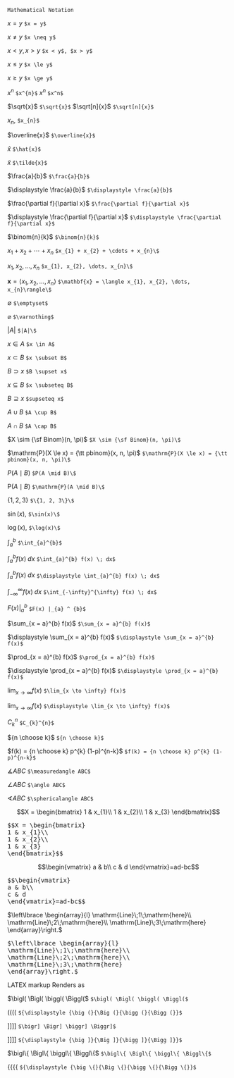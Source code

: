 ```
Mathematical Notation
```

$x = y$  ```$x = y$```
 
$x \neq y$ ```$x \neq y$```

$x < y, x > y$ ```$x < y$, $x > y$```

$x \le y$  ```$x \le y$```

$x \ge y$  ```$x \ge y$```

$x^{n}$ ```$x^{n}$``` $x^n$ ```$x^n$```

$\sqrt{x}$ ```$\sqrt{x}$``` $\sqrt[n]{x}$ ```$\sqrt[n]{x}$```

$x_{n}$, ```$x_{n}$```

$\overline{x}$ ```$\overline{x}$```

$\hat{x}$ ```$\hat{x}$``` 

$\tilde{x}$ ```$\tilde{x}$```

$\frac{a}{b}$ ```$\frac{a}{b}$```

$\displaystyle \frac{a}{b}$ ```$\displaystyle \frac{a}{b}$```

$\frac{\partial f}{\partial x}$ ```$\frac{\partial f}{\partial x}$```

$\displaystyle \frac{\partial f}{\partial x}$ ```$\displaystyle \frac{\partial f}{\partial x}$```

$\binom{n}{k}$ ```$\binom{n}{k}$```

$x_{1} + x_{2} + \cdots + x_{n}$ ```$x_{1} + x_{2} + \cdots + x_{n}\$```

$x_{1}, x_{2}, \dots, x_{n}$ ```$x_{1}, x_{2}, \dots, x_{n}\$```

$\mathbf{x} = \langle x_{1}, x_{2}, \dots, x_{n}\rangle$ ```$\mathbf{x} = \langle x_{1}, x_{2}, \dots, x_{n}\rangle\$```

$\emptyset$ ```$\emptyset$```

$\varnothing$ ```$\varnothing$```

$|A|$ ```$|A|\$```

$x \in A$ ```$x \in A$```

$x \subset B$ ```$x \subset B$```

$B \supset x$ ```$B \supset x$```

$x \subseteq B$ ```$x \subseteq B$```

$B \supseteq x$ ```$supseteq x$```

$A \cup B$ ```$A \cup B$```

$A \cap B$ ```$A \cap B$```

$X \sim {\sf Binom}(n, \pi)$ ```$X \sim {\sf Binom}(n, \pi)\$```

$\mathrm{P}(X \le x) = {\tt pbinom}(x, n, \pi)$ ```$\mathrm{P}(X \le x) = {\tt pbinom}(x, n, \pi)\$```

$P(A \mid B)$ ```$P(A \mid B)\$```

$\mathrm{P}(A \mid B)$ ```$\mathrm{P}(A \mid B)\$```

$\{1, 2, 3\}$ ```$\{1, 2, 3\}\$```

$\sin(x)$, ```$\sin(x)\$```

$\log(x)$, ```$\log(x)\$```

$\int_{a}^{b}$ ```$\int_{a}^{b}$```

$\int_{a}^{b} f(x) \; dx$ ```$\int_{a}^{b} f(x) \; dx$```

$\displaystyle \int_{a}^{b} f(x) \; dx$ ```$\displaystyle \int_{a}^{b} f(x) \; dx$```

$\int_{-\infty}^{\infty} f(x) \; dx$ ```$\int_{-\infty}^{\infty} f(x) \; dx$```

$F(x) |_{a} ^ {b}$ ```$F(x) |_{a} ^ {b}$```

$\sum_{x = a}^{b} f(x)$ ```$\sum_{x = a}^{b} f(x)$```

$\displaystyle \sum_{x = a}^{b} f(x)$ ```$\displaystyle \sum_{x = a}^{b} f(x)$```

$\prod_{x = a}^{b} f(x)$ ```$\prod_{x = a}^{b} f(x)$```

$\displaystyle \prod_{x = a}^{b} f(x)$ ```$\displaystyle \prod_{x = a}^{b} f(x)$```

$\lim_{x \to \infty} f(x)$ ```$\lim_{x \to \infty} f(x)$```

$\displaystyle \lim_{x \to \infty} f(x)$ ```$\displaystyle \lim_{x \to \infty} f(x)$```

$C_{k}^{n}$ ```$C_{k}^{n}$```

${n \choose k}$ ```${n \choose k}$```

$f(k) = {n \choose k} p^{k} (1-p)^{n-k}$ ```$f(k) = {n \choose k} p^{k} (1-p)^{n-k}$```

$\measuredangle ABC$ ```$\measuredangle ABC$```

$\angle ABC$ ```$\angle ABC$```

$\sphericalangle ABC$ ```$\sphericalangle ABC$```

$$X = \begin{bmatrix}
1 & x_{1}\\
1 & x_{2}\\
1 & x_{3}
\end{bmatrix}$$

<pre>
$$X = \begin{bmatrix}
1 & x_{1}\\
1 & x_{2}\\
1 & x_{3}
\end{bmatrix}$$</pre>

$$\begin{vmatrix}
a & b\\
c & d
\end{vmatrix}=ad-bc$$

<pre>
$$\begin{vmatrix}
a & b\\
c & d
\end{vmatrix}=ad-bc$$</pre>

$\left\lbrace \begin{array}{l}
\mathrm{Line}\;1\;\mathrm{here}\\
\mathrm{Line}\;2\;\mathrm{here}\\
\mathrm{Line}\;3\;\mathrm{here}
\end{array}\right.$

<pre>
$\left\lbrace \begin{array}{l}
\mathrm{Line}\;1\;\mathrm{here}\\
\mathrm{Line}\;2\;\mathrm{here}\\
\mathrm{Line}\;3\;\mathrm{here}
\end{array}\right.$</pre>

LATEX markup	Renders as

$\bigl( \Bigl( \biggl( \Biggl($	```$\bigl( \Bigl( \biggl( \Biggl($```

${\displaystyle {\big (}{\Big (}{\bigg (}{\Bigg (}}$ ```${\displaystyle {\big (}{\Big (}{\bigg (}{\Bigg (}}$```

$\bigr] \Bigr] \biggr] \Biggr]$	```$\bigr] \Bigr] \biggr] \Biggr]$```

${\displaystyle {\big ]}{\Big ]}{\bigg ]}{\Bigg ]}}$ ```${\displaystyle {\big ]}{\Big ]}{\bigg ]}{\Bigg ]}}$```

$\bigl\{ \Bigl\{ \biggl\{ \Biggl\{$ ```$\bigl\{ \Bigl\{ \biggl\{ \Biggl\{$```

${\displaystyle {\big \{}{\Big \{}{\bigg \{}{\Bigg \{}}$ ```${\displaystyle {\big \{}{\Big \{}{\bigg \{}{\Bigg \{}}$```
